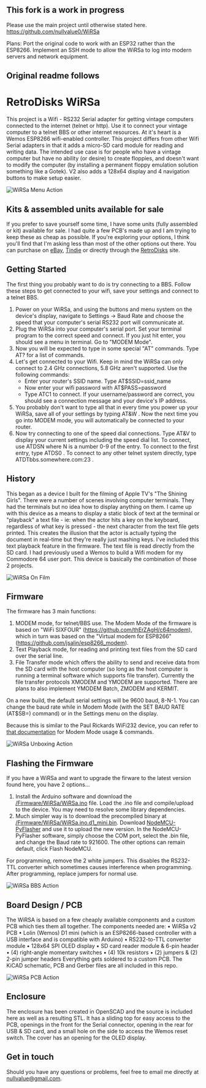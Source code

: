 ## This fork is a work in progress ##
Please use the main project until otherwise stated here.
https://github.com/nullvalue0/WiRSa

Plans: 
     Port the original code to work with an ESP32 rather than the ESP8266.
     Implement an SSH mode to allow the WiRSa to log into modern servers and network equipment.

## Original readme follows ##

# RetroDisks WiRSa
This project is a Wifi - RS232 Serial adapter for getting vintage computers connected to the internet (telnet or http). Use it to connect your vintage computer to a telnet BBS or other internet resources. At it's heart is a Wemos ESP8266 wifi-enabled controller. This project differs from other Wifi Serial adapters in that it adds a micro-SD card module for reading and writing data. The intended use case is for people who have a vintage computer but have no ability (or desire) to create floppies, and doesn't want to modify the computer (by installing a permanent floppy emulation solution something like a Gotek). V2 also adds a 128x64 display and 4 navigation buttons to make setup easier.

![WiRSa Menu Action](https://github.com/nullvalue0/WiRSa/blob/main/Pictures/readme_image1.jpg)

## Kits & assembled units available for sale
If you prefer to save yourself some time, I have some units (fully assembled or kit) available for sale. I had quite a few PCB's made up and I am trying to keep these as cheap as possible. If you're exploring your options, I think you'll find that I'm asking less than most of the other options out there. You can purchase on [eBay](https://www.ebay.com/itm/175299622202), [Tindie](https://www.tindie.com/products/retrodisks/wirsa-v2-wifi-rs232-serial-modem-adapter-with-sd) or directly through the [RetroDisks](https://retrodisks.com/en/home/43-61-wirsa-wifi-wireless-rs232-serial-adapter#/26-wirsa_options-fully_assembled_with_case) site.

## Getting Started
The first thing you probably want to do is try connecting to a BBS. Follow these steps to get connected to your wifi, save your settings and connect to a telnet BBS.
1. Power on your WiRSa, and using the buttons and menu system on the device's display, navigate to Settings -> Baud Rate and choose the speed that your computer's serial RS232 port will communicate at.
2. Plug the WiRSa into your computer's serial port. Set your terminal program to the correct speed and connect. If you just hit enter, you should see a menu in terminal. Go to "MODEM Mode".
3. Now you will be expected to type in some special "AT" commands. Type AT? for a list of commands.
4. Let's get connected to your Wifi. Keep in mind the WiRSa can only connect to 2.4 GHz connections, 5.8 GHz aren't supported. Use the following commands:
     - Enter your router's SSID name.  Type AT$SSID=ssid_name <ENTER>
     - Now enter your wifi password with AT$PASS=password <ENTER>
     - Type ATC1 <ENTER> to connect. If your username/password are correct, you should see a connection message and your device's IP address.
4. You probably don't want to type all that in every time you power up your WiRSa, save all of your settings by typing AT&W <ENTER>. Now the next time you go into MODEM mode, you will automatically be connected to your router.
5. Now try connecting to one of the speed dial connections. Type AT&V <ENTER> to display your current settings including the speed dial list. To connect, use ATDSN where N is a number 0-9 of the entry. To connect to the first entry, type ATDS0 <ENTER>. To connect to any other telnet system directly, type ATDTbbs.somewhere.com:23 <ENTER>.

## History
This began as a device I built for the filming of Apple TV's "The Shining Girls". There were a number of scenes involving computer terminals. They had the terminals but no idea how to display anything on them. I came up with this device as a means to display a static block of text at the terminal or "playback" a text file - ie: when the actor hits a key on the keyboard, regardless of what key is pressed - the next character from the text file gets printed. This creates the illusion that the actor is actually typing the document in real-time but they're really just mashing keys. I've included this text playback feature in the firmware. The text file is read directly from the SD card. I had previously used a Wemos to build a Wifi modem for my Commodore 64 user port. This device is basically the combination of those 2 projects.

![WiRSa On Film](https://github.com/nullvalue0/WiRSa/blob/main/Pictures/readme_image4.jpg)

## Firmware
The firmware has 3 main functions:  
1. MODEM mode, for telnet/BBS use. The Modem Mode of the firmware is based on "WiFi SIXFOUR" (https://github.com/thErZAgH/c64modem), which in turn was based on the "Virtual modem for ESP8266" (https://github.com/jsalin/esp8266_modem).
2. Text Playback mode, for reading and printing text files from the SD card over the serial line.
3. File Transfer mode which offers the ability to send and receive data from the SD card with the host computer (so long as the host computer is running a terminal software which supports file transfer). Currently the file transfer protocols XMODEM and YMODEM are supported. There are plans to also implement YMODEM Batch, ZMODEM and KERMIT.

On a new build, the default serial settings will be 9600 baud, 8-N-1. You can change the baud rate while in Modem Mode (with the SET BAUD RATE (AT$SB=) command) or in the Settings menu on the display.

Because this is similar to the Paul Rickards WiFi232 device, you can refer to [that documentation](http://biosrhythm.com/wifi232/WiFi232ModemUsersGuide.pdf) for Modem Mode usage & commands.

![WiRSa Unboxing Action](https://github.com/nullvalue0/WiRSa/blob/main/Pictures/readme_image2.jpg)

## Flashing the Firmware
If you have a WiRSa and want to upgrade the firware to the latest version found here, you have 2 options... 
1. Install the Arduino software and download the [/Firmware/WiRSa/WiRSa.ino](/Firmware/WiRSa/WiRSa.ino) file. Load the .ino file and compile/upload to the device. You may need to resolve some library dependencies.
2. Much simpler way is to download the precompiled binary at [/Firmware/WiRSa/WiRSa.ino.d1_mini.bin](/Firmware/WiRSa/WiRSa.ino.d1_mini.bin). Download [NodeMCU-PyFlasher](https://github.com/marcelstoer/nodemcu-pyflasher/releases) and use it to upload the new version. In the NodeMCU-PyFlasher software, simply choose the COM port, select the .bin file, and change the Baud rate to 921600. The other options can remain default, click Flash NodeMCU.

For programming, remove the 2 white jumpers. This disables the RS232-TTL converter which sometimes causes interference when programming. After programming, replace jumpers for normal use.

![WiRSa BBS Action](https://github.com/nullvalue0/WiRSa/blob/main/Pictures/readme_image3.jpg)

## Board Design / PCB
The WiRSA is based on a few cheaply available components and a custom PCB which ties them all together. The components needed are: 
• WiRSa v2 PCB
• Lolin (Wemos) D1 mini (which is an ESP8266-based controller with a USB interface and is compatible with Arduino)
• RS232-to-TTL converter module
• 128x64 SPI OLED display
• SD card reader module & 6-pin header
• (4) right-angle momentary switches
• (4) 10k resistors
• (2) jumpers & (2) 2-pin jumper headers
Everything gets soldered to a custom PCB. The KiCAD schematic, PCB and Gerber files are all included in this repo. 

![WiRSa PCB Action](https://github.com/nullvalue0/WiRSa/blob/main/Pictures/readme_image5.jpg)

## Enclosure
The enclosure has been created in OpenSCAD and the source is included here as well as a resulting STL. It has a sliding top for easy access to the PCB, openings in the front for the Serial connector, opening in the rear for USB & SD card, and a small hole on the side to access the Wemos reset switch. The cover has an opening for the OLED display.

## Get in touch
Should you have any questions or problems, feel free to email me directly at nullvalue@gmail.com.

